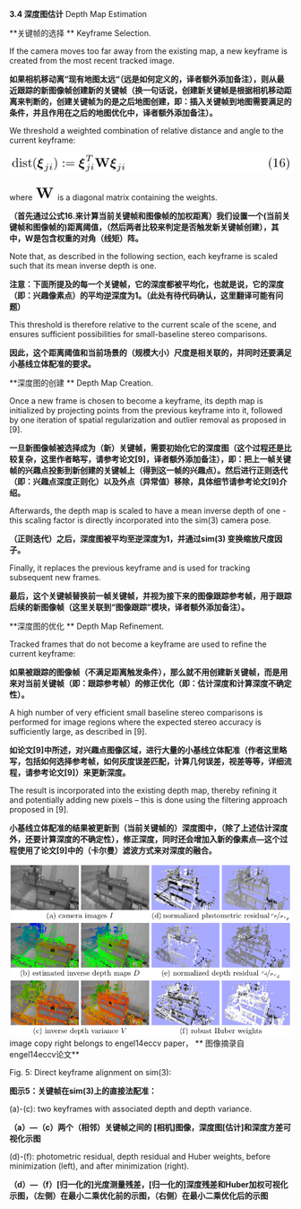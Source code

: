 **3.4 深度图估计** Depth Map Estimation

**关键帧的选择 ** Keyframe Selection.

If the camera moves too far away from the existing map, a new keyframe is created from the most recent tracked image.

**如果相机移动离“现有地图太远“（远是如何定义的，译者额外添加备注），则从最近跟踪的新图像帧创建新的关键帧（换一句话说，创建新关键帧是根据相机移动距离来判断的，创建关键帧为的是之后地图创建，即：插入关键帧到地图需要满足的条件，并且作用在之后的地图优化中，译者额外添加备注）。**

We threshold a weighted combination of relative distance and angle to the current keyframe:

![](/assets/equation_16.png)

where ![](/assets/math_57.png) is a diagonal matrix containing the weights.

**（首先通过公式16.来计算当前关键帧和图像帧的加权距离）我们设置一个\(当前关键帧和图像帧的\)距离阈值，（然后两者比较来判定是否触发新关键帧创建），其中，W是包含权重的对角（线矩）阵。**

Note that, as described in the following section, each keyframe is scaled such that its mean inverse depth is one.

**注意：下面所提及的每一个关键帧，它的深度都被平均化，也就是说，它的深度（即：兴趣像素点）的平均逆深度为1。（此处有待代码确认，这里翻译可能有问题）**

This threshold is therefore relative to the current scale of the scene, and ensures sufficient possibilities for small-baseline stereo comparisons.

**因此，这个距离阈值和当前场景的（规模大小）尺度是相关联的，并同时还要满足小基线立体配准的要求。**

**深度图的创建 ** Depth Map Creation.

Once a new frame is chosen to become a keyframe, its depth map is initialized by projecting points from the previous keyframe into it, followed by one iteration of spatial regularization and outlier removal as proposed in \[9\].

**一旦新图像帧被选择成为（新）关键帧，需要初始化它的深度图（这个过程还是比较复杂，这里作者略写，请参考论文\[9\]，译者额外添加备注），即：把上一帧关键帧的兴趣点投影到新创建的关键帧上（得到这一帧的兴趣点）。然后进行正则迭代（即：兴趣点深度正则化）以及外点（异常值）移除，具体细节请参考论文\[9\]介绍。**

Afterwards, the depth map is scaled to have a mean inverse depth of one - this scaling factor is directly incorporated into the sim\(3\) camera pose.

**（正则迭代）之后，深度图被平均至逆深度为1，并通过sim\(3\) 变换缩放尺度因子。**

Finally, it replaces the previous keyframe and is used for tracking subsequent new frames.

**最后，这个关键帧替换前一帧关键帧，并视为接下来的图像跟踪参考帧，用于跟踪后续的新图像帧（这里关联到“图像跟踪”模块，译者额外添加备注）。**

**深度图的优化 ** Depth Map Refinement.

Tracked frames that do not become a keyframe are used to refine the current keyframe:

**如果被跟踪的图像帧（不满足距离触发条件），那么就不用创建新关键帧，而是用来对当前关键帧（即：跟踪参考帧）的修正优化（即：估计深度和计算深度不确定性）。**

A high number of very efficient small baseline stereo comparisons is performed for image regions where the expected stereo accuracy is sufficiently large, as described in \[9\].

**如论文\[9\]中所述，对兴趣点图像区域，进行大量的小基线立体配准（作者这里略写，包括如何选择参考帧，如何灰度误差匹配，计算几何误差，视差等等，详细流程，请参考论文\[9\]）来更新深度。**

The result is incorporated into the existing depth map, thereby refining it and potentially adding new pixels – this is done using the filtering approach proposed in \[9\].

**小基线立体配准的结果被更新到（当前关键帧的）深度图中，（除了上述估计深度外，还要计算深度的不确定性），修正深度，同时还会增加入新的像素点—这个过程使用了论文\[9\]中的（卡尔曼）滤波方式来对深度的融合。**

![](/assets/fig_5.png)image copy right belongs to engel14eccv paper， ** 图像摘录自 engel14eccv论文**

Fig. 5: Direct keyframe alignment on sim\(3\):

**图示5：关键帧在sim\(3\)上的直接法配准：**

\(a\)-\(c\): two keyframes with associated depth and depth variance.

**（a）—（c）两个（相邻）关键帧之间的 \[相机\]图像，深度图\[估计\]和深度方差可视化示图**

\(d\)-\(f\): photometric residual, depth residual and Huber weights, before minimization \(left\), and after minimization \(right\).

**（d）—（f）\[归一化的\]光度测量残差，\[归一化的\]深度残差和Huber加权可视化示图，（左侧）在最小二乘优化前的示图，（右侧）在最小二乘优化后的示图**

